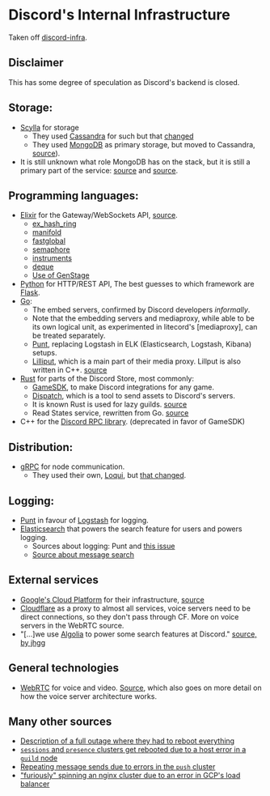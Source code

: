 # Discord's Internal Infrastructure

Taken off [discord-infra](https://gitdab.com/luna/discord-infra/src/branch/master/internals.md).

## Disclaimer

This has some degree of speculation as Discord's backend is closed.

[cassandra]: https://cassandra.apache.org
[mongodb]: https://www.mongodb.com
[flask]: http://flask.pocoo.org
[punt]: https://github.com/discordapp/punt
[loqui]: https://github.com/discordapp/loqui
[webrtc]: https://webrtc.org/
[scylla]: https://scylladb.com/
[grpc]: https://grpc.io/

## Storage:

- [Scylla] for storage
  - They used [Cassandra] for such but that [changed](https://www.scylladb.com/press-release/discord-chooses-scylla-core-storage-layer/)
  - They used [MongoDB] as primary storage, but moved to Cassandra,
    [source](https://blog.discordapp.com/how-discord-stores-billions-of-messages-7fa6ec7ee4c7)).
- It is still unknown what role MongoDB has on the stack, but it is still
  a primary part of the service: [source](https://status.discordapp.com/incidents/rkj7rx8f4865)
  and [source](https://status.discordapp.com/incidents/2cb5jc53jq28).

## Programming languages:

- [Elixir](https://elixir-lang.org/) for the Gateway/WebSockets API,
  [source](https://blog.discordapp.com/scaling-elixir-f9b8e1e7c29b).
  - [ex_hash_ring](https://github.com/discordapp/ex_hash_ring)
  - [manifold](https://github.com/discordapp/manifold)
  - [fastglobal](https://github.com/discordapp/fastglobal)
  - [semaphore](https://github.com/discordapp/semaphore)
  - [instruments](https://github.com/discordapp/instruments)
  - [deque](https://github.com/discordapp/deque)
  - [Use of GenStage](https://blog.discordapp.com/how-discord-handles-push-request-bursts-of-over-a-million-per-minute-with-elixirs-genstage-8f899f0221b4)
- [Python](https://www.python.org/) for HTTP/REST API,
  The best guesses to which framework are [Flask].
- [Go](https://golang.org):
  - The embed servers, confirmed by Discord developers _informally_.
  - Note that the embedding servers and mediaproxy, while able to be its
    own logical unit, as experimented in litecord's [mediaproxy], can
    be treated separately.
  - [Punt], replacing Logstash in ELK (Elasticsearch, Logstash, Kibana) setups.
  - [Lilliput](https://github.com/discordapp/lilliput), which is a main part
    of their media proxy. Lillput is also written in C++.
    [source](https://blog.discordapp.com/how-discord-resizes-150-million-images-every-day-with-go-and-c-c9e98731c65d)
- [Rust](https://www.rust-lang.org/) for parts of the Discord Store, most commonly:
  - [GameSDK](https://discordapp.com/developers/docs/game-sdk/sdk-starter-guide),
    to make Discord integrations for any game.
  - [Dispatch](https://discordapp.com/developers/docs/dispatch/dispatch-and-you),
    which is a tool to send assets to Discord's servers.
  - It is known Rust is used for lazy guilds. [source](https://blog.discordapp.com/using-rust-to-scale-elixir-for-11-million-concurrent-users-c6f19fc029d3)
  - Read States service, rewritten from Go. [source](https://blog.discordapp.com/why-discord-is-switching-from-go-to-rust-a190bbca2b1f)
- C++ for the [Discord RPC library](https://github.com/discordapp/discord-rpc). (deprecated in favor of GameSDK)

## Distribution:

- [gRPC] for node communication.
  - They used their own, [Loqui], but [that changed](https://github.com/discord/loqui/commit/8d394a7951fd3a82d109becc1aebbd9e7ccc894a).

## Logging:

- [Punt] in favour of [Logstash](https://github.com/elastic/logstash) for logging.
- [Elasticsearch](https://github.com/elastic/elasticsearch) that powers the search feature for users and powers logging.
  - Sources about logging: Punt and [this issue](https://github.com/elastic/elasticsearch/issues/20354)
  - [Source about message search](https://blog.discordapp.com/how-discord-indexes-billions-of-messages-e3d5e9be866f)

## External services

- [Google's Cloud Platform](https://cloud.google.com/) for their infrastructure,
  [source](https://status.discordapp.com/incidents/rhvp2tn7g0zc)
- [Cloudflare](https://www.cloudflare.com/) as a proxy to almost all services,
  voice servers need to be direct connections, so they don't pass through CF.
  More on voice servers in the WebRTC source.
- "[...]we use [Algolia](https://www.algolia.com/) to power some search features at Discord."
  [source, by jhgg](https://news.ycombinator.com/item?id=23719172)

## General technologies

- [WebRTC] for voice and video. [Source](https://blog.discordapp.com/how-discord-handles-two-and-half-million-concurrent-voice-users-using-webrtc-ce01c3187429),
  which also goes on more detail on how the voice server architecture works.

## Many other sources

- [Description of a full outage where they had to reboot everything](https://status.discordapp.com/incidents/dj3l6lw926kl)
- [`sessions` and `presence` clusters get rebooted due to a host error in a `guild` node](https://status.discordapp.com/incidents/ywdwttd6b0hg)
- [Repeating message sends due to errors in the `push` cluster](https://status.discordapp.com/incidents/93kyyctg0wf3)
- ["furiously" spinning an nginx cluster due to an error in GCP's load balancer](https://status.discordapp.com/incidents/rhvp2tn7g0zc)

